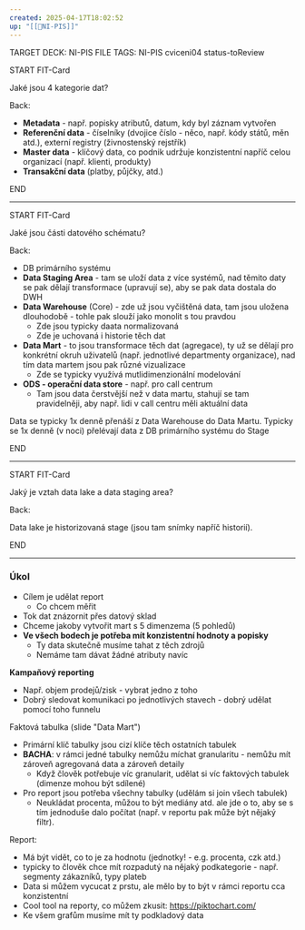 ```yaml
---
created: 2025-04-17T18:02:52
up: "[[📖NI-PIS]]"
---
```


TARGET DECK: NI-PIS
FILE TAGS: NI-PIS cviceni04 status-toReview


START
FIT-Card

Jaké jsou 4 kategorie dat?

Back:

- **Metadata** - např. popisky atributů, datum, kdy byl záznam vytvořen
- **Referenční data** - číselníky (dvojice číslo - něco, např. kódy států, měn atd.), externí registry (živnostenský rejstřík)
- **Master data** - klíčový data, co podnik udržuje konzistentní napříč celou organizací (např. klienti, produkty)
- **Transakční data** (platby, půjčky, atd.)
<!--ID: 1746599652303-->
END

---


START
FIT-Card

Jaké jsou části datového schématu?

Back:

- DB primárního systému
- **Data Staging Area** - tam se uloží data z více systémů, nad těmito daty se pak dělají transformace (upravují se), aby se pak data dostala do DWH
- **Data Warehouse** (Core) - zde už jsou vyčištěná data, tam jsou uložena dlouhodobě - tohle pak slouží jako monolit s tou pravdou
	- Zde jsou typicky daata normalizovaná
	- Zde je uchovaná i historie těch dat
- **Data Mart** - to jsou transformace těch dat (agregace), ty už se dělají pro konkrétní okruh uživatelů (např. jednotlivé departmenty organizace), nad tím data martem jsou pak různé vizualizace
	- Zde se typicky využívá mutlidimenzionální modelování
- **ODS - operační data store** - např. pro call centrum
	- Tam jsou data čerstvější než v data martu, stahují se tam pravidelněji, aby např. lidi v call centru měli aktuální data

Data se typicky 1x denně přenáší z Data Warehouse do Data Martu.
Typicky se 1x denně (v noci) přelévají data z DB primárního systému do Stage
<!--ID: 1746599652311-->
END

---


START
FIT-Card

Jaký je vztah data lake a data staging area?

Back:

Data lake je historizovaná stage (jsou tam snímky napříč historií).
<!--ID: 1746599652319-->
END

---

### Úkol
- Cílem je udělat report
	- Co chcem měřit 
- Tok dat znázornit přes datový sklad
- Chceme jakoby vytvořit mart s 5 dimenzema (5 pohledů)
- **Ve všech bodech je potřeba mít konzistentní hodnoty a popisky**
	- Ty data skutečně musíme tahat z těch zdrojů
	- Nemáme tam dávat žádné atributy navíc

**Kampaňový reporting**
- Např. objem prodejů/zisk - vybrat jedno z toho
- Dobrý sledovat komunikaci po jednotlivých stavech - dobrý udělat pomocí toho funnelu

Faktová tabulka (slide "Data Mart")
- Primární klíč tabulky jsou cizí klíče těch ostatních tabulek
- **BACHA**: v rámci jedné tabulky nemůžu míchat granularitu - nemůžu mít zároveň agregovaná data a zároveň detaily
	- Když člověk potřebuje víc granularit, udělat si víc faktových tabulek (dimenze mohou být sdílené)
- Pro report jsou potřeba všechny tabulky (udělám si join všech tabulek)
	- Neukládat procenta, můžou to být mediány atd. ale jde o to, aby se s tím jednoduše dalo počítat (např. v reportu pak může být nějaký filtr).

Report:
- Má být vidět, co to je za hodnotu (jednotky! - e.g. procenta, czk atd.)
- typicky to člověk chce mít rozpadutý na nějaký podkategorie - např. segmenty zákazníků, typy plateb
- Data si můžem vycucat z prstu, ale mělo by to být v rámci reportu cca konzistentní
- Cool tool na reporty, co můžem zkusit: https://piktochart.com/
- Ke všem grafům musíme mít ty podkladový data
